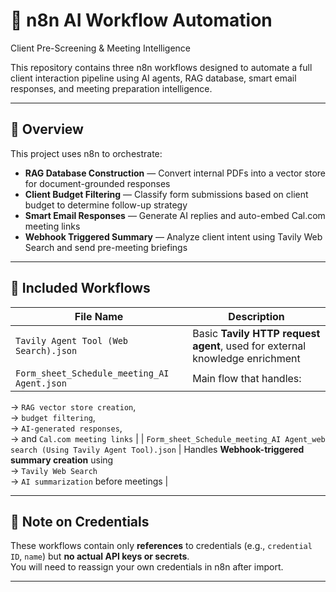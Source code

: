 # 🤖 n8n AI Workflow Automation  
Client Pre-Screening & Meeting Intelligence

This repository contains three n8n workflows designed to automate a full client interaction pipeline using AI agents, RAG database, smart email responses, and meeting preparation intelligence.

---

## 🔧 Overview

This project uses n8n to orchestrate:

- **RAG Database Construction** — Convert internal PDFs into a vector store for document-grounded responses
- **Client Budget Filtering** — Classify form submissions based on client budget to determine follow-up strategy
- **Smart Email Responses** — Generate AI replies and auto-embed Cal.com meeting links
- **Webhook Triggered Summary** — Analyze client intent using Tavily Web Search and send pre-meeting briefings

---

## 📂 Included Workflows

| File Name | Description |
|-----------|-------------|
| `Tavily Agent Tool (Web Search).json` | Basic **Tavily HTTP request agent**, used for external knowledge enrichment |
| `Form_sheet_Schedule_meeting_AI Agent.json` | Main flow that handles:  
→ `RAG vector store creation`,  
→ `budget filtering`,  
→ `AI-generated responses`,  
→ and `Cal.com meeting links` |
| `Form_sheet_Schedule_meeting_AI Agent_web search (Using Tavily Agent Tool).json` | Handles **Webhook-triggered summary creation** using  
→ `Tavily Web Search`  
→ `AI summarization` before meetings |

---

## 📎 Note on Credentials

These workflows contain only **references** to credentials (e.g., `credential ID`, `name`) but **no actual API keys or secrets**.  
You will need to reassign your own credentials in n8n after import.

---
